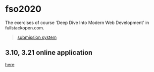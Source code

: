 # fso2020
The exercises of course 'Deep Dive Into Modern Web Development' in fullstackopen.com.

> [submission system](https://studies.cs.helsinki.fi/stats/courses/fullstackopen)

## 3.10, 3.21 online application
[here](https://evening-woodland-26332.herokuapp.com/)